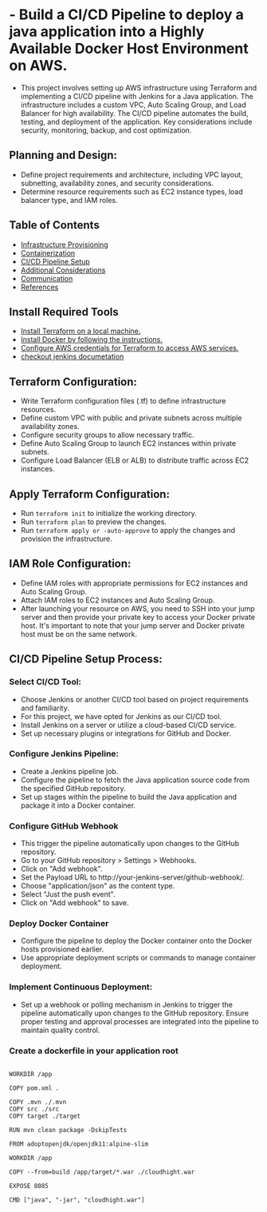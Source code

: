 # - Build a CI/CD Pipeline to deploy a java application into a Highly Available Docker Host Environment on AWS.

- This project involves setting up AWS infrastructure using Terraform and implementing a CI/CD pipeline with Jenkins for a Java application. The infrastructure includes a custom VPC, Auto Scaling Group, and Load Balancer for high availability. The CI/CD pipeline automates the build, testing, and deployment of the application. Key considerations include security, monitoring, backup, and cost optimization.
## Planning and Design:
- Define project requirements and architecture, including VPC layout, subnetting, availability zones, and security considerations.
- Determine resource requirements such as EC2 instance types, load balancer type, and IAM roles.

## Table of Contents
- [Infrastructure Provisioning](#Infrastructure-Provisioning)
- [Containerization](#containerization)
- [CI/CD Pipeline Setup](#CI/CD-Pipeline-Setup)
- [Additional Considerations](#Additional-Considerations)
- [Communication](#Communication)
- [References](#References)

## Install Required Tools
- <a href="https://developer.hashicorp.com/terraform/install?product_intent=terraform">Install Terraform on a local machine.</a>
- <a href="https://docs.docker.com/engine/install/">Install Docker by following the instructions.</a>
- <a href="https://medium.com/@emmanuelibok505/how-to-set-up-an-aws-command-line-interface-cli-profile-for-an-iam-user-772b942956f">Configure AWS credentials for Terraform to access AWS services.</a>
- <a href="https://pkg.jenkins.io/debian-stable/">checkout jenkins documetation</a>

## Terraform Configuration:
- Write Terraform configuration files (.tf) to define infrastructure resources.
- Define custom VPC with public and private subnets across multiple availability zones.
- Configure security groups to allow necessary traffic.
- Define Auto Scaling Group to launch EC2 instances within private subnets.
- Configure Load Balancer (ELB or ALB) to distribute traffic across EC2 instances.

## Apply Terraform Configuration:
- Run ``terraform init`` to initialize the working directory.
- Run ``terraform plan`` to preview the changes.
- Run ``terraform apply or -auto-approve`` to apply the changes and provision the infrastructure.

## IAM Role Configuration:
- Define IAM roles with appropriate permissions for EC2 instances and Auto Scaling Group.
- Attach IAM roles to EC2 instances and Auto Scaling Group.
- After launching your resource on AWS, you need to SSH into your jump server and then provide your private key to access your Docker private host. It's important to note that your jump server and Docker private host must be on the same network.


## CI/CD Pipeline Setup Process:
### Select CI/CD Tool:
- Choose Jenkins or another CI/CD tool based on project requirements and familiarity.
- For this project, we have opted for Jenkins as our CI/CD tool.
- Install Jenkins on a server or utilize a cloud-based CI/CD service.
- Set up necessary plugins or integrations for GitHub and Docker.
### Configure Jenkins Pipeline:
- Create a Jenkins pipeline job.
- Configure the pipeline to fetch the Java application source code from the specified GitHub repository.
- Set up stages within the pipeline to build the Java application and package it into a Docker container.
### Configure GitHub Webhook
- This trigger the pipeline automatically upon changes to the GitHub repository.
- Go to your GitHub repository > Settings > Webhooks.
- Click on "Add webhook".
- Set the Payload URL to http://your-jenkins-server/github-webhook/.
- Choose "application/json" as the content type.
- Select "Just the push event".
- Click on "Add webhook" to save.

### Deploy Docker Container
- Configure the pipeline to deploy the Docker container onto the Docker hosts provisioned earlier.
- Use appropriate deployment scripts or commands to manage container deployment.
### Implement Continuous Deployment:
- Set up a webhook or polling mechanism in Jenkins to trigger the pipeline automatically upon changes to the GitHub repository.
Ensure proper testing and approval processes are integrated into the pipeline to maintain quality control.

### Create a dockerfile in your application root
```FROM maven:3.8.4-openjdk-11 AS build

WORKDIR /app

COPY pom.xml .

COPY .mvn ./.mvn
COPY src ./src
COPY target ./target

RUN mvn clean package -DskipTests

FROM adoptopenjdk/openjdk11:alpine-slim

WORKDIR /app

COPY --from=build /app/target/*.war ./cloudhight.war

EXPOSE 8085

CMD ["java", "-jar", "cloudhight.war"]
